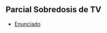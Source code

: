 
## Parcial Sobredosis de TV

- [Enunciado](https://docs.google.com/document/d/1PWOUE7_j_b085-esgH2-QkANAPVNzTBfvWccARGIzrE/edit?pli=1)